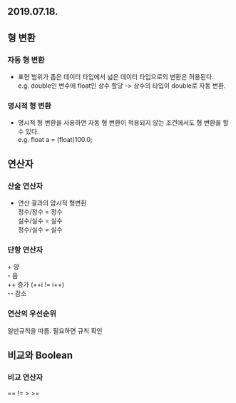 ## 2019.07.18.

## 형 변환

### 자동 형 변환
* 표현 범위가 좁은 데이터 타입에서 넓은 데이터 타입으로의 변환은 허용된다.  
	e.g. double인 변수에 float인 상수 할당 -> 상수의 타입이 double로 자동 변환.

### 명시적 형 변환
* 명시적 형 변환을 사용하면 자동 형 변환이 적용되지 않는 조건에서도 형 변환을 할 수 있다.  
	e.g. float a = (float)100.0;  



## 연산자

### 산술 연산자

* 연산 결과의 암시적 형변환  
	정수/정수 = 정수  
	실수/실수 = 실수  
	정수/실수 = 실수  

### 단항 연산자
\+    양  
\-    음  
\++   증가  (++i != i++)  
\--   감소  

### 연산의 우선순위
일반규칙을 따름. 필요하면 규칙 확인


## 비교와 Boolean

### 비교 연산자
==
!=
\> 
\>= 
